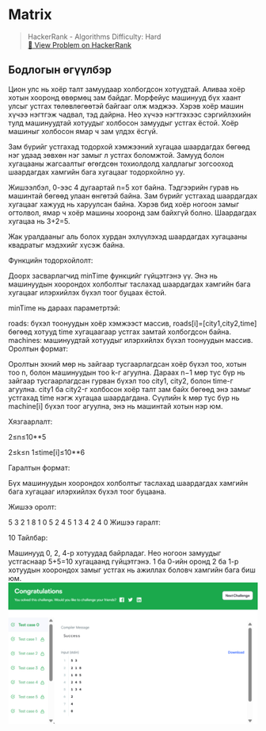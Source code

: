# Matrix


> HackerRank - Algorithms
> Difficulty: Hard  
> [🔗 View Problem on HackerRank](https://www.hackerrank.com/challenges/matrix/problem)


## Бодлогын өгүүлбэр

Цион улс нь хоёр талт замуудаар холбогдсон хотуудтай. Аливаа хоёр хотын хооронд өвөрмөц зам байдаг. Морфейус машинууд бүх хаант улсыг устгах төлөвлөгөөтэй байгааг олж мэджээ. Хэрэв хоёр машин хүчээ нэгтгэж чадвал, тэд дайрна. Нео хүчээ нэгтгэхээс сэргийлэхийн тулд машинуудтай хотуудыг холбосон замуудыг устгах ёстой. Хоёр машиныг холбосон ямар ч зам үлдэх ёсгүй.

Зам бүрийг устгахад тодорхой хэмжээний хугацаа шаардагдах бөгөөд нэг удаад зөвхөн нэг замыг л устгах боломжтой. Замууд болон хугацааны жагсаалтыг өгөгдсөн тохиолдолд халдлагыг зогсооход шаардагдах хамгийн бага хугацааг тодорхойлно уу.

Жишээлбэл, 0-ээс 4 дугаартай n=5 хот байна. Тэдгээрийн гурав нь машинтай бөгөөд улаан өнгөтэй байна. Зам бүрийг устгахад шаардагдах хугацааг хажууд нь харуулсан байна. Хэрэв бид хоёр ногоон замыг огтолвол, ямар ч хоёр машины хооронд зам байхгүй болно. Шаардагдах хугацаа нь 3+2=5.

Жак уралдааныг аль болох хурдан эхлүүлэхэд шаардагдах хугацааны квадратыг мэдэхийг хүсэж байна.

Функцийн тодорхойлолт:

Доорх засварлагчид minTime функцийг гүйцэтгэнэ үү. Энэ нь машинуудын хоорондох холболтыг таслахад шаардагдах хамгийн бага хугацааг илэрхийлэх бүхэл тоог буцаах ёстой.

minTime нь дараах параметртэй:

roads: бүхэл тоонуудын хоёр хэмжээст массив, roads[i]=[city1,city2,time] бөгөөд хотууд time хугацаагаар устгах замтай холбогдсон байна. machines: машинуудтай хотуудыг илэрхийлэх бүхэл тоонуудын массив. Оролтын формат:

Оролтын эхний мөр нь зайгаар тусгаарлагдсан хоёр бүхэл тоо, хотын тоо n, болон машинуудын тоо k-г агуулна. Дараах n−1 мөр тус бүр нь зайгаар тусгаарлагдсан гурван бүхэл тоо city1, city2, болон time-г агуулна. city1 ба city2-г холбосон хоёр талт зам байх бөгөөд энэ замыг устгахад time нэгж хугацаа шаардагдана. Сүүлийн k мөр тус бүр нь machine[i] бүхэл тоог агуулна, энэ нь машинтай хотын нэр юм.

Хязгаарлалт:

2≤n≤10**5

2≤k≤n 1≤time[i]≤10**6

Гаралтын формат:

Бүх машинуудын хоорондох холболтыг таслахад шаардагдах хамгийн бага хугацааг илэрхийлэх бүхэл тоог буцаана.

Жишээ оролт:

5 3 2 1 8 1 0 5 2 4 5 1 3 4 2 4 0 Жишээ гаралт:

10 Тайлбар:

Машинууд 0, 2, 4-р хотуудад байрладаг. Нео ногоон замуудыг устгаснаар 5+5=10 хугацаанд гүйцэтгэнэ. 1 ба 0-ийн оронд 2 ба 1-р хотуудын хоорондох замыг устгах нь ажиллах боловч хамгийн бага биш юм.
![alt text](image.png)